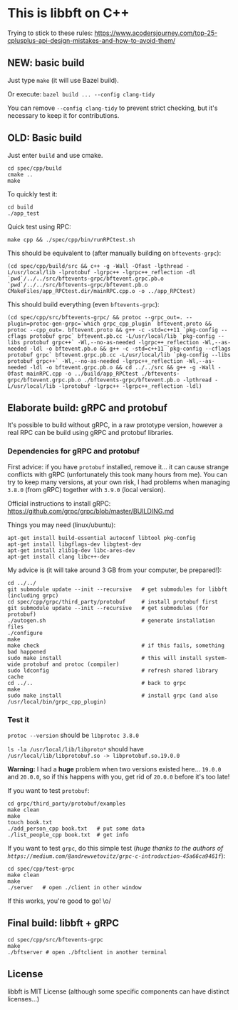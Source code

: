 # This is libbft on C++

Trying to stick to these rules:
https://www.acodersjourney.com/top-25-cplusplus-api-design-mistakes-and-how-to-avoid-them/

## NEW: basic build

Just type `make` (it will use Bazel build).

Or execute: `bazel build ... --config clang-tidy`

You can remove `--config clang-tidy` to prevent strict checking, but it's necessary to keep it for contributions.

## OLD: Basic build

Just enter `build` and use cmake.

```
cd spec/cpp/build
cmake ..
make
```

To quickly test it:
```
cd build
./app_test
```

Quick test using RPC:
```
make cpp && ./spec/cpp/bin/runRPCtest.sh 
```

This should be equivalent to (after manually building on `bftevents-grpc`):
```
(cd spec/cpp/build/src && c++ -g -Wall -Ofast -lpthread -L/usr/local/lib -lprotobuf -lgrpc++ -lgrpc++_reflection -dl `pwd`/../../src/bftevents-grpc/bftevent.grpc.pb.o `pwd`/../../src/bftevents-grpc/bftevent.pb.o CMakeFiles/app_RPCtest.dir/mainRPC.cpp.o -o ../app_RPCtest)
```

This should build everything (even `bftevents-grpc`):
```
(cd spec/cpp/src/bftevents-grpc/ && protoc --grpc_out=. --plugin=protoc-gen-grpc=`which grpc_cpp_plugin` bftevent.proto && protoc --cpp_out=. bftevent.proto && g++ -c -std=c++11 `pkg-config --cflags protobuf grpc` bftevent.pb.cc -L/usr/local/lib `pkg-config --libs protobuf grpc++` -Wl,--no-as-needed -lgrpc++_reflection -Wl,--as-needed -ldl -o bftevent.pb.o && g++ -c -std=c++11 `pkg-config --cflags protobuf grpc` bftevent.grpc.pb.cc -L/usr/local/lib `pkg-config --libs protobuf grpc++` -Wl,--no-as-needed -lgrpc++_reflection -Wl,--as-needed -ldl -o bftevent.grpc.pb.o && cd ../../src && g++ -g -Wall -Ofast mainRPC.cpp -o ../build/app_RPCtest ./bftevents-grpc/bftevent.grpc.pb.o ./bftevents-grpc/bftevent.pb.o -lpthread -L/usr/local/lib -lprotobuf -lgrpc++ -lgrpc++_reflection -ldl)
```


## Elaborate build: gRPC and protobuf

It's possible to build without gRPC, in a raw prototype version, however a real RPC can be build using gRPC and protobuf libraries.

### Dependencies for gRPC and protobuf

First advice: if you have `protobuf` installed, remove it... it can cause strange conflicts with gRPC (unfortunately this took many hours from me).
You can try to keep many versions, at your own risk, I had problems when managing `3.8.0` (from gRPC) together with `3.9.0` (local version).

Official instructions to install gRPC: https://github.com/grpc/grpc/blob/master/BUILDING.md

Things you may need (linux/ubuntu):
```
apt-get install build-essential autoconf libtool pkg-config
apt-get install libgflags-dev libgtest-dev
apt-get install zlib1g-dev libc-ares-dev
apt-get install clang libc++-dev
```

My advice is (it will take around 3 GB from your computer, be prepared!):

```
cd ../../
git submodule update --init --recursive   # get submodules for libbft (including grpc)
cd spec/cpp/grpc/third_party/protobuf     # install protobuf first
git submodule update --init --recursive   # get submodules (for protobuf)
./autogen.sh                              # generate installation files
./configure
make
make check                                # if this fails, something bad happened
sudo make install                         # this will install system-wide protobuf and protoc (compiler)
sudo ldconfig                             # refresh shared library cache
cd ../..                                  # back to grpc
make
sudo make install                         # install grpc (and also /usr/local/bin/grpc_cpp_plugin)
```

### Test it

`protoc --version`  should be `libprotoc 3.8.0`

`ls -la /usr/local/lib/libproto*` should have `/usr/local/lib/libprotobuf.so -> libprotobuf.so.19.0.0`

**Warning:** I had a **huge** problem when two versions existed here... `19.0.0` and `20.0.0`, so if this happens with you, get rid of `20.0.0` before it's too late!

If you want to test `protobuf`:
```
cd grpc/third_party/protobuf/examples
make clean
make
touch book.txt
./add_person_cpp book.txt   # put some data
./list_people_cpp book.txt  # get info
```

If you want to test `grpc`, do this simple test (_huge thanks to the authors of `https://medium.com/@andrewvetovitz/grpc-c-introduction-45a66ca9461f`_):
```
cd spec/cpp/test-grpc
make clean
make
./server   # open ./client in other window
```

If this works, you're good to go! \o/

## Final build: libbft + gRPC

```
cd spec/cpp/src/bftevents-grpc
make
./bftserver # open ./bftclient in another terminal

```


## License

libbft is MIT License (although some specific components can have distinct licenses...)
